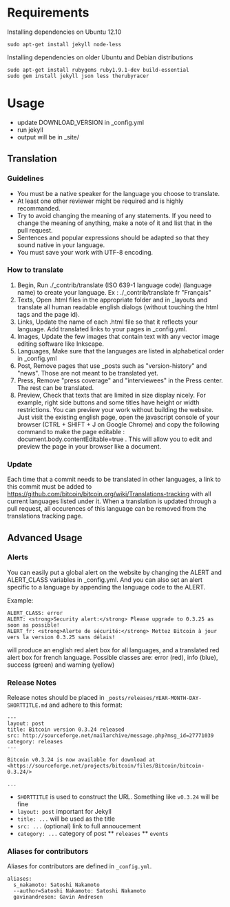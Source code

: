# Requirements

Installing dependencies on Ubuntu 12.10

    sudo apt-get install jekyll node-less

Installing dependencies on older Ubuntu and Debian distributions

    sudo apt-get install rubygems ruby1.9.1-dev build-essential
    sudo gem install jekyll json less therubyracer

# Usage

* update DOWNLOAD\_VERSION in _config.yml
* run jekyll
* output will be in \_site/

## Translation

### Guidelines

* You must be a native speaker for the language you choose to translate.
* At least one other reviewer might be required and is highly recommanded.
* Try to avoid changing the meaning of any statements. If you need to change the meaning of anything, make a note of it and list that in the pull request.
* Sentences and popular expressions should be adapted so that they sound native in your language.
* You must save your work with UTF-8 encoding.

### How to translate

1. Begin, Run ./_contrib/translate (ISO 639-1 language code) (language name) to create your language. Ex : ./_contrib/translate fr "Français"
2. Texts, Open .html files in the appropriate folder and in _layouts and translate all human readable english dialogs (without touching the html tags and the page id).
3. Links, Update the name of each .html file so that it reflects your language. Add translated links to your pages in _config.yml.
4. Images, Update the few images that contain text with any vector image editing software like Inkscape.
5. Languages, Make sure that the languages are listed in alphabetical order in _config.yml
6. Post, Remove pages that use _posts such as "version-history" and "news". Those are not meant to be translated yet.
7. Press, Remove "press coverage" and "interviewees" in the Press center. The rest can be translated.
8. Preview, Check that texts that are limited in size display nicely. For example, right side buttons and some titles have height or width restrictions. You can preview your work without building the website. Just visit the existing english page, open the javascript console of your browser (CTRL + SHIFT + J on Google Chrome) and copy the following command to make the page editable : document.body.contentEditable=true . This will allow you to edit and preview the page in your browser like a document.

### Update

Each time that a commit needs to be translated in other languages, a link to this commit must be added to https://github.com/bitcoin/bitcoin.org/wiki/Translations-tracking with all current languages listed under it. When a translation is updated through a pull request, all occurences of this language can be removed from the translations tracking page.

## Advanced Usage

### Alerts

You can easily put a global alert on the website by changing the ALERT and ALERT\_CLASS variables in _config.yml.
And you can also set an alert specific to a language by appending the language code to the ALERT.

Example:

```
ALERT_CLASS: error
ALERT: <strong>Security alert:</strong> Please upgrade to 0.3.25 as soon as possible!
ALERT_fr: <strong>Alerte de sécurité:</strong> Mettez Bitcoin à jour vers la version 0.3.25 sans délais!
```

will produce an english red alert box for all languages, and a translated red alert box for french language.
Possible classes are: error (red), info (blue), success (green) and warning (yellow)

### Release Notes

Release notes should be placed in `_posts/releases/YEAR-MONTH-DAY-SHORTTITLE.md` and adhere to this format:

```
---
layout: post
title: Bitcoin version 0.3.24 released
src: http://sourceforge.net/mailarchive/message.php?msg_id=27771039
category: releases
---

Bitcoin v0.3.24 is now available for download at
<https://sourceforge.net/projects/bitcoin/files/Bitcoin/bitcoin-0.3.24/>

...
```
* `SHORTTITLE` is used to construct the URL. Something like `v0.3.24` will be fine
* `layout: post` important for Jekyll
* `title: ...` will be used as the title
* `src: ...` (optional) link to full annoucement
* `category: ...` category of post
** `releases`
** `events`

### Aliases for contributors

Aliases for contributors are defined in ```_config.yml```.

```
aliases:
  s_nakamoto: Satoshi Nakamoto
  --author=Satoshi Nakamoto: Satoshi Nakamoto
  gavinandresen: Gavin Andresen
```
